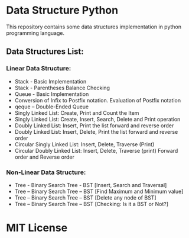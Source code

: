 # Data Structure Python
This repository contains some data structures implementation in python programming language.

## Data Structures List:
### Linear Data Structure:
* Stack - Basic Implementation
* Stack - Parentheses Balance Checking
* Queue - Basic Implementation
* Conversion of Infix to Postfix notation. Evaluation of Postfix notation
* qeque – Double-Ended Queue
* Singly Linked List: Create, Print and Count the Item
* Singly Linked List: Create, Insert, Search, Delete and Print operation
* Doubly Linked List: Insert, Print the list forward and reverse order
* Doubly Linked List: Insert, Delete, Print the list forward and reverse order
* Circular Singly Linked List: Insert, Delete, Traverse (Print)
* Circular Doubly Linked List: Insert, Delete, Traverse (print) Forward order and Reverse order
### Non-Linear Data Structure:
* Tree - Binary Search Tree - BST [Insert, Search and Traversal]
* Tree – Binary Search Tree – BST [Find Maximum and Minimum value]
* Tree – Binary Search Tree – BST [Delete any node of BST]
* Tree – Binary Search Tree – BST [Checking: Is it a BST or Not?]

# MIT License
